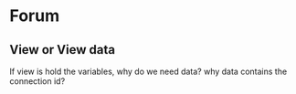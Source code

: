 # Forum

## View or View data

If view is hold the variables, why do we need data? why data contains the connection id?
